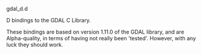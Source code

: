 gdal_d.d

D bindings to the GDAL C Library.

These bindings are based on version 1.11.0
of the GDAL library, and are Alpha-quality, in terms
of having not really been 'tested'.  However, with 
any luck they should work.


